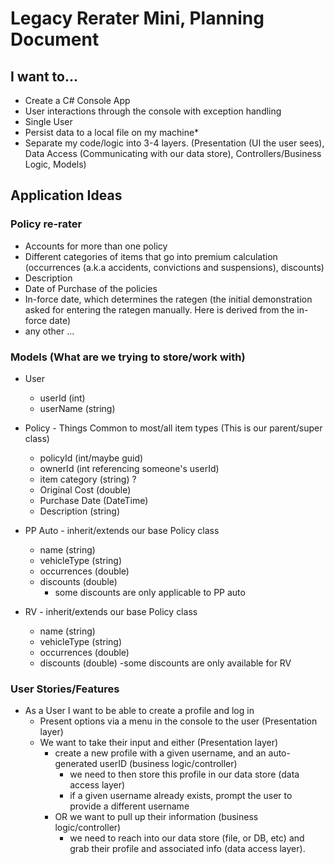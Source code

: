 # Legacy Rerater Mini, Planning Document

## I want to...

- Create a C# Console App
- User interactions through the console with exception handling
- Single User
- Persist data to a local file on my machine*
- Separate my code/logic into 3-4 layers. (Presentation (UI the user sees), Data Access (Communicating with our data store), Controllers/Business Logic, Models)

## Application Ideas

### Policy re-rater

- Accounts for more than one policy
- Different categories of items that go into premium calculation (occurrences (a.k.a accidents, convictions and suspensions), discounts)
- Description
- Date of Purchase of the policies
- In-force date, which determines the rategen (the initial demonstration asked for entering the rategen manually.  Here is derived from the in-force date)
- any other ...

### Models (What are we trying to store/work with)

- User
  - userId (int)
  - userName (string)

- Policy - Things Common to most/all item types (This is our parent/super class)
  - policyId (int/maybe guid)
  - ownerId (int referencing someone's userId)
  - item category (string) ?
  - Original Cost (double)
  - Purchase Date (DateTime)
  - Description (string)

- PP Auto - inherit/extends our base Policy class
  - name (string)
  - vehicleType (string)
  - occurrences (double)
  - discounts (double)
    - some discounts are only applicable to PP auto

- RV - inherit/extends our base Policy class
  - name (string)
  - vehicleType (string)
  - occurrences (double)
  - discounts (double)
    -some discounts are only available for RV

### User Stories/Features

- As a User I want to be able to create a profile and log in
  - Present options via a menu in the console to the user (Presentation layer)
  - We want to take their input and either (Presentation layer)
    - create a new profile with a given username, and an auto-generated userID (business logic/controller)
      - we need to then store this profile in our data store (data access layer)
      - if a given username already exists, prompt the user to provide a different username
    - OR we want to pull up their information (business logic/controller)
      - we need to reach into our data store (file, or DB, etc) and grab their profile and associated info (data access layer).
